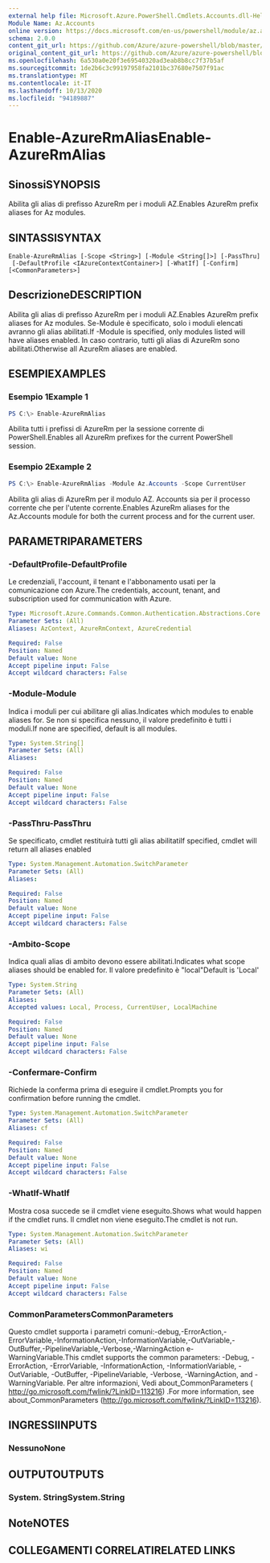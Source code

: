 ```yaml
---
external help file: Microsoft.Azure.PowerShell.Cmdlets.Accounts.dll-Help.xml
Module Name: Az.Accounts
online version: https://docs.microsoft.com/en-us/powershell/module/az.accounts/enable-azurermalias
schema: 2.0.0
content_git_url: https://github.com/Azure/azure-powershell/blob/master/src/Accounts/Accounts/help/Enable-AzureRmAlias.md
original_content_git_url: https://github.com/Azure/azure-powershell/blob/master/src/Accounts/Accounts/help/Enable-AzureRmAlias.md
ms.openlocfilehash: 6a530a0e20f3e69540320ad3eab8b8cc7f37b5af
ms.sourcegitcommit: 1de2b6c3c99197958fa2101bc37680e7507f91ac
ms.translationtype: MT
ms.contentlocale: it-IT
ms.lasthandoff: 10/13/2020
ms.locfileid: "94189887"
---
```

# <span data-ttu-id="91add-101">Enable-AzureRmAlias</span><span class="sxs-lookup"><span data-stu-id="91add-101">Enable-AzureRmAlias</span></span>

## <span data-ttu-id="91add-102">Sinossi</span><span class="sxs-lookup"><span data-stu-id="91add-102">SYNOPSIS</span></span>
<span data-ttu-id="91add-103">Abilita gli alias di prefisso AzureRm per i moduli AZ.</span><span class="sxs-lookup"><span data-stu-id="91add-103">Enables AzureRm prefix aliases for Az modules.</span></span>

## <span data-ttu-id="91add-104">SINTASSI</span><span class="sxs-lookup"><span data-stu-id="91add-104">SYNTAX</span></span>

```
Enable-AzureRmAlias [-Scope <String>] [-Module <String[]>] [-PassThru]
 [-DefaultProfile <IAzureContextContainer>] [-WhatIf] [-Confirm] [<CommonParameters>]
```

## <span data-ttu-id="91add-105">Descrizione</span><span class="sxs-lookup"><span data-stu-id="91add-105">DESCRIPTION</span></span>
<span data-ttu-id="91add-106">Abilita gli alias di prefisso AzureRm per i moduli AZ.</span><span class="sxs-lookup"><span data-stu-id="91add-106">Enables AzureRm prefix aliases for Az modules.</span></span> <span data-ttu-id="91add-107">Se-Module è specificato, solo i moduli elencati avranno gli alias abilitati.</span><span class="sxs-lookup"><span data-stu-id="91add-107">If -Module is specified, only modules listed will have aliases enabled.</span></span> <span data-ttu-id="91add-108">In caso contrario, tutti gli alias di AzureRm sono abilitati.</span><span class="sxs-lookup"><span data-stu-id="91add-108">Otherwise all AzureRm aliases are enabled.</span></span>

## <span data-ttu-id="91add-109">ESEMPI</span><span class="sxs-lookup"><span data-stu-id="91add-109">EXAMPLES</span></span>

### <span data-ttu-id="91add-110">Esempio 1</span><span class="sxs-lookup"><span data-stu-id="91add-110">Example 1</span></span>
```powershell
PS C:\> Enable-AzureRmAlias
```

<span data-ttu-id="91add-111">Abilita tutti i prefissi di AzureRm per la sessione corrente di PowerShell.</span><span class="sxs-lookup"><span data-stu-id="91add-111">Enables all AzureRm prefixes for the current PowerShell session.</span></span>

### <span data-ttu-id="91add-112">Esempio 2</span><span class="sxs-lookup"><span data-stu-id="91add-112">Example 2</span></span>
```powershell
PS C:\> Enable-AzureRmAlias -Module Az.Accounts -Scope CurrentUser
```

<span data-ttu-id="91add-113">Abilita gli alias di AzureRm per il modulo AZ. Accounts sia per il processo corrente che per l'utente corrente.</span><span class="sxs-lookup"><span data-stu-id="91add-113">Enables AzureRm aliases for the Az.Accounts module for both the current process and for the current user.</span></span>

## <span data-ttu-id="91add-114">PARAMETRI</span><span class="sxs-lookup"><span data-stu-id="91add-114">PARAMETERS</span></span>

### <span data-ttu-id="91add-115">-DefaultProfile</span><span class="sxs-lookup"><span data-stu-id="91add-115">-DefaultProfile</span></span>
<span data-ttu-id="91add-116">Le credenziali, l'account, il tenant e l'abbonamento usati per la comunicazione con Azure.</span><span class="sxs-lookup"><span data-stu-id="91add-116">The credentials, account, tenant, and subscription used for communication with Azure.</span></span>

```yaml
Type: Microsoft.Azure.Commands.Common.Authentication.Abstractions.Core.IAzureContextContainer
Parameter Sets: (All)
Aliases: AzContext, AzureRmContext, AzureCredential

Required: False
Position: Named
Default value: None
Accept pipeline input: False
Accept wildcard characters: False
```

### <span data-ttu-id="91add-117">-Module</span><span class="sxs-lookup"><span data-stu-id="91add-117">-Module</span></span>
<span data-ttu-id="91add-118">Indica i moduli per cui abilitare gli alias.</span><span class="sxs-lookup"><span data-stu-id="91add-118">Indicates which modules to enable aliases for.</span></span>
<span data-ttu-id="91add-119">Se non si specifica nessuno, il valore predefinito è tutti i moduli.</span><span class="sxs-lookup"><span data-stu-id="91add-119">If none are specified, default is all modules.</span></span>

```yaml
Type: System.String[]
Parameter Sets: (All)
Aliases:

Required: False
Position: Named
Default value: None
Accept pipeline input: False
Accept wildcard characters: False
```

### <span data-ttu-id="91add-120">-PassThru</span><span class="sxs-lookup"><span data-stu-id="91add-120">-PassThru</span></span>
<span data-ttu-id="91add-121">Se specificato, cmdlet restituirà tutti gli alias abilitati</span><span class="sxs-lookup"><span data-stu-id="91add-121">If specified, cmdlet will return all aliases enabled</span></span>

```yaml
Type: System.Management.Automation.SwitchParameter
Parameter Sets: (All)
Aliases:

Required: False
Position: Named
Default value: None
Accept pipeline input: False
Accept wildcard characters: False
```

### <span data-ttu-id="91add-122">-Ambito</span><span class="sxs-lookup"><span data-stu-id="91add-122">-Scope</span></span>
<span data-ttu-id="91add-123">Indica quali alias di ambito devono essere abilitati.</span><span class="sxs-lookup"><span data-stu-id="91add-123">Indicates what scope aliases should be enabled for.</span></span> <span data-ttu-id="91add-124">Il valore predefinito è "local"</span><span class="sxs-lookup"><span data-stu-id="91add-124">Default is 'Local'</span></span>

```yaml
Type: System.String
Parameter Sets: (All)
Aliases:
Accepted values: Local, Process, CurrentUser, LocalMachine

Required: False
Position: Named
Default value: None
Accept pipeline input: False
Accept wildcard characters: False
```

### <span data-ttu-id="91add-125">-Confermare</span><span class="sxs-lookup"><span data-stu-id="91add-125">-Confirm</span></span>
<span data-ttu-id="91add-126">Richiede la conferma prima di eseguire il cmdlet.</span><span class="sxs-lookup"><span data-stu-id="91add-126">Prompts you for confirmation before running the cmdlet.</span></span>

```yaml
Type: System.Management.Automation.SwitchParameter
Parameter Sets: (All)
Aliases: cf

Required: False
Position: Named
Default value: None
Accept pipeline input: False
Accept wildcard characters: False
```

### <span data-ttu-id="91add-127">-WhatIf</span><span class="sxs-lookup"><span data-stu-id="91add-127">-WhatIf</span></span>
<span data-ttu-id="91add-128">Mostra cosa succede se il cmdlet viene eseguito.</span><span class="sxs-lookup"><span data-stu-id="91add-128">Shows what would happen if the cmdlet runs.</span></span>
<span data-ttu-id="91add-129">Il cmdlet non viene eseguito.</span><span class="sxs-lookup"><span data-stu-id="91add-129">The cmdlet is not run.</span></span>

```yaml
Type: System.Management.Automation.SwitchParameter
Parameter Sets: (All)
Aliases: wi

Required: False
Position: Named
Default value: None
Accept pipeline input: False
Accept wildcard characters: False
```

### <span data-ttu-id="91add-130">CommonParameters</span><span class="sxs-lookup"><span data-stu-id="91add-130">CommonParameters</span></span>
<span data-ttu-id="91add-131">Questo cmdlet supporta i parametri comuni:-debug,-ErrorAction,-ErrorVariable,-InformationAction,-InformationVariable,-OutVariable,-OutBuffer,-PipelineVariable,-Verbose,-WarningAction e-WarningVariable.</span><span class="sxs-lookup"><span data-stu-id="91add-131">This cmdlet supports the common parameters: -Debug, -ErrorAction, -ErrorVariable, -InformationAction, -InformationVariable, -OutVariable, -OutBuffer, -PipelineVariable, -Verbose, -WarningAction, and -WarningVariable.</span></span> <span data-ttu-id="91add-132">Per altre informazioni, Vedi about_CommonParameters ( http://go.microsoft.com/fwlink/?LinkID=113216) .</span><span class="sxs-lookup"><span data-stu-id="91add-132">For more information, see about_CommonParameters (http://go.microsoft.com/fwlink/?LinkID=113216).</span></span>

## <span data-ttu-id="91add-133">INGRESSI</span><span class="sxs-lookup"><span data-stu-id="91add-133">INPUTS</span></span>

### <span data-ttu-id="91add-134">Nessuno</span><span class="sxs-lookup"><span data-stu-id="91add-134">None</span></span>

## <span data-ttu-id="91add-135">OUTPUT</span><span class="sxs-lookup"><span data-stu-id="91add-135">OUTPUTS</span></span>

### <span data-ttu-id="91add-136">System. String</span><span class="sxs-lookup"><span data-stu-id="91add-136">System.String</span></span>

## <span data-ttu-id="91add-137">Note</span><span class="sxs-lookup"><span data-stu-id="91add-137">NOTES</span></span>

## <span data-ttu-id="91add-138">COLLEGAMENTI CORRELATI</span><span class="sxs-lookup"><span data-stu-id="91add-138">RELATED LINKS</span></span>
